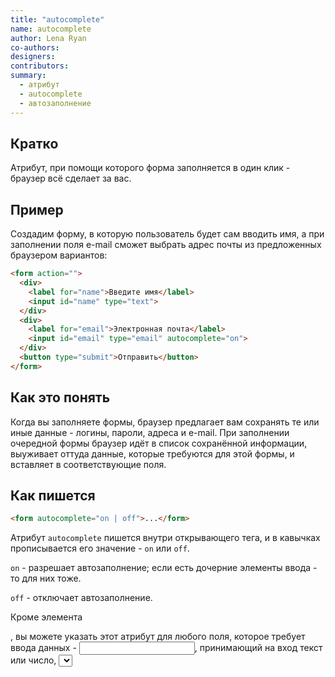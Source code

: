 ```yaml
---
title: "autocomplete"
name: autocomplete
author: Lena Ryan
co-authors:
designers:
contributors:
summary:
  - атрибут
  - autocomplete
  - автозаполнение
---
```


## Кратко

Атрибут, при помощи которого форма заполняется в один клик - браузер всё сделает за вас.

## Пример

Создадим форму, в которую пользователь будет сам вводить имя, а при заполнении поля e-mail сможет выбрать адрес почты из предложенных браузером вариантов:

```html
<form action="">
  <div>
    <label for="name">Введите имя</label>
    <input id="name" type="text">
  </div>
  <div>
    <label for="email">Электронная почта</label>
    <input id="email" type="email" autocomplete="on">
  </div>
  <button type="submit">Отправить</button>
</form>
```

## Как это понять

Когда вы заполняете формы, браузер предлагает вам сохранять те или иные данные - логины, пароли, адреса и e-mail. При заполнении очередной формы браузер идёт в список сохранённой информации, выуживает оттуда данные, которые требуются для этой формы, и вставляет в соответствующие поля.

## Как пишется

```html
<form autocomplete="on | off">...</form>
```

Атрибут `autocomplete` пишется внутри открывающего тега, и в кавычках прописывается его значение - `on` или `off`.

`on`  - разрешает автозаполнение; если есть дочерние элементы ввода - то для них тоже.

`off` - отключает автозаполнение.

Кроме элемента [<form>](/html/doka/form), вы можете указать этот атрибут для любого поля, которое требует ввода данных - [<input>](/html/doka/input), принимающий на вход текст или число, [<select>](/html/doka/select) или [<textarea>](/html/doka/textarea).

## Подсказки

💡 Автозаполнение может быть отключено в настройках браузера.

💡 Если автозаполнение не отключено в браузере и атрибут `autocomplete` не прописан в теге, то его значение по умолчанию принимается за `on`.

## В работе

🛠 Значение атрибута может перебиваться значениями, прописанными в дочерних элементах.

```html
<form action="" autocomplete="off">
  <div>
    <label for="name">Введите имя</label>
    <input id="name" type="text">
  </div>
  <div>
    <label for="email">Электронная почта</label>
    <input id="email" type="email" autocomplete="on">
  </div>
  <button type=”submit”>Отправить</button>
</form>
```

Первый [<input>](/html/doka/input) унаследует значение от родительского элемента [<form>](/html/doka/form) и не будет заполняться автоматически. Для второго [<input>](/html/doka/input) уже будет работать автозамена, поскольку для него прописан `autocomplete="on"`.

🛠 Для правильного автозаполнения желательно, чтобы:
  - у элементов [<input>](/html/doka/input), [<select>](/html/doka/select) и [<textarea>](/html/doka/textarea) были прописаны атрибуты `name` и/или `id`;
  - они были обёрнуты в тег [<form>](/html/doka/form);
  - сама форма имела кнопку отправки - [<input>](/html/doka/input) или [<button>](/html/doka/button) с атрибутом `type="submit"`.